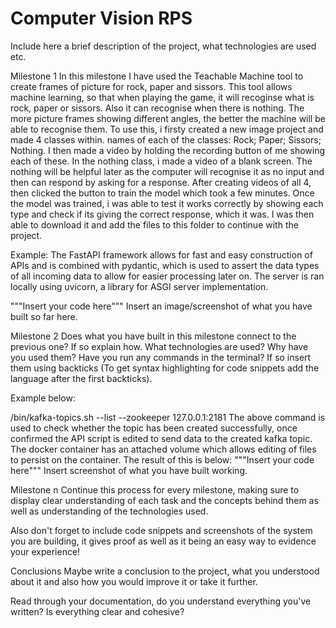 # Computer Vision RPS
Include here a brief description of the project, what technologies are used etc.

Milestone 1
In this milestone I have used the Teachable Machine tool to create frames of picture for rock, paper and sissors. This tool allows machine learning, so that when playing the game, it will recoginse what is rock, paper or sissors. Also it can recognise when there is nothing. The more picture frames showing different angles, the better the machine will be able to recognise them. To use this, i firsty created a new image project and made 4 classes within. names of each of the classes: Rock; Paper; Sissors; Nothing. I then made a video by holding the recording button of me showing each of these. In the nothing class, i made a video of a blank screen. The nothing will be helpful later as the computer will recognise it as no input and then can respond by asking for a response. After creating videos of all 4, then clicked the button to train the model which took a few minutes. Once the model was trained, i was able to test it works correctly by showing each type and check if its giving the correct response, which it was. I was then able to download it and add the files to this folder to continue with the project. 

Example: The FastAPI framework allows for fast and easy construction of APIs and is combined with pydantic, which is used to assert the data types of all incoming data to allow for easier processing later on. The server is ran locally using uvicorn, a library for ASGI server implementation.

"""Insert your code here"""
Insert an image/screenshot of what you have built so far here.

Milestone 2
Does what you have built in this milestone connect to the previous one? If so explain how. What technologies are used? Why have you used them? Have you run any commands in the terminal? If so insert them using backticks (To get syntax highlighting for code snippets add the language after the first backticks).

Example below:

/bin/kafka-topics.sh --list --zookeeper 127.0.0.1:2181
The above command is used to check whether the topic has been created successfully, once confirmed the API script is edited to send data to the created kafka topic. The docker container has an attached volume which allows editing of files to persist on the container. The result of this is below:
"""Insert your code here"""
Insert screenshot of what you have built working.

Milestone n
Continue this process for every milestone, making sure to display clear understanding of each task and the concepts behind them as well as understanding of the technologies used.

Also don't forget to include code snippets and screenshots of the system you are building, it gives proof as well as it being an easy way to evidence your experience!

Conclusions
Maybe write a conclusion to the project, what you understood about it and also how you would improve it or take it further.

Read through your documentation, do you understand everything you've written? Is everything clear and cohesive?